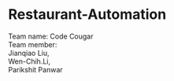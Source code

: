 # Restaurant-Automation
Team name: Code Cougar  
Team member:  
  Jianqiao Liu,  
  Wen-Chih.Li,  
  Parikshit Panwar
